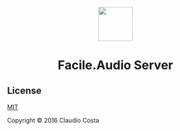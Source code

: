 <p align="center"><a href="https://facile.audio" target="_blank"><img width="80"src="https://avatars3.githubusercontent.com/u/21259581?v=3&s=80"></a></p>

<h1 align="center">Facile.Audio Server</h1>

## License

[MIT](http://opensource.org/licenses/MIT)

Copyright © 2016 Claudio Costa
